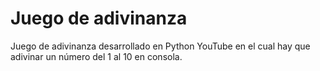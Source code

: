 # Juego de adivinanza

Juego de adivinanza desarrollado en Python YouTube en el cual hay que adivinar un número del 1 al 10 en consola.
